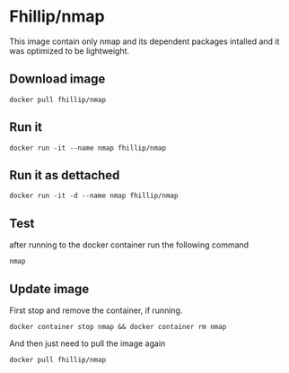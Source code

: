 # Fhillip/nmap
This image contain only nmap and its dependent packages intalled and it was optimized to be lightweight.

## Download image
```
docker pull fhillip/nmap
```

## Run it
```
docker run -it --name nmap fhillip/nmap
```

## Run it as dettached
```
docker run -it -d --name nmap fhillip/nmap
```

## Test 
after running to the docker container run the following command

```
nmap
```

## Update image
First stop and remove the container, if running.
```
docker container stop nmap && docker container rm nmap
```
And then just need to pull the image again
```
docker pull fhillip/nmap
```
